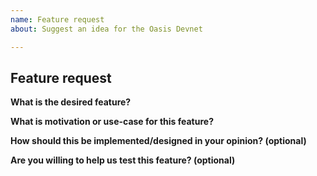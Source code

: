 ```yaml
---
name: Feature request
about: Suggest an idea for the Oasis Devnet

---
```


## Feature request

**What is the desired feature?**


**What is motivation or use-case for this feature?**


**How should this be implemented/designed in your opinion? (optional)**


**Are you willing to help us test this feature? (optional)**
